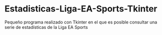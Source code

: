 # Estadisticas-Liga-EA-Sports-Tkinter
Pequeño programa realizado con Tkinter en el que es posible consultar una serie de estadísticas de la Liga EA Sports
